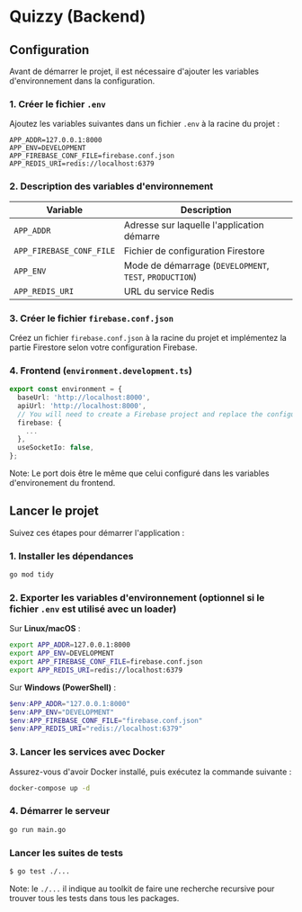 # Quizzy (Backend)

## Configuration

Avant de démarrer le projet, il est nécessaire d'ajouter les variables d'environnement dans la configuration.

### 1. Créer le fichier `.env`

Ajoutez les variables suivantes dans un fichier `.env` à la racine du projet :

```
APP_ADDR=127.0.0.1:8000
APP_ENV=DEVELOPMENT
APP_FIREBASE_CONF_FILE=firebase.conf.json
APP_REDIS_URI=redis://localhost:6379
```

### 2. Description des variables d'environnement

| Variable | Description |
|----------|-------------|
| `APP_ADDR` | Adresse sur laquelle l'application démarre |
| `APP_FIREBASE_CONF_FILE` | Fichier de configuration Firestore |
| `APP_ENV` | Mode de démarrage (`DEVELOPMENT`, `TEST`, `PRODUCTION`) |
| `APP_REDIS_URI` | URL du service Redis |

### 3. Créer le fichier `firebase.conf.json`

Créez un fichier `firebase.conf.json` à la racine du projet et implémentez la partie Firestore selon votre configuration Firebase.

### 4. Frontend (`environment.development.ts`)

```ts
export const environment = {
  baseUrl: 'http://localhost:8000',
  apiUrl: 'http://localhost:8000',
  // You will need to create a Firebase project and replace the configuration here with yours
  firebase: {
    ...
  },
  useSocketIo: false,
};
```

Note: Le port dois être le même que celui configuré dans les variables d'environement du frontend.

## Lancer le projet

Suivez ces étapes pour démarrer l'application :

### 1. Installer les dépendances
```sh
go mod tidy
```

### 2. Exporter les variables d'environnement (optionnel si le fichier `.env` est utilisé avec un loader)
Sur **Linux/macOS** :
```sh
export APP_ADDR=127.0.0.1:8000
export APP_ENV=DEVELOPMENT
export APP_FIREBASE_CONF_FILE=firebase.conf.json
export APP_REDIS_URI=redis://localhost:6379
```

Sur **Windows (PowerShell)** :
```powershell
$env:APP_ADDR="127.0.0.1:8000"
$env:APP_ENV="DEVELOPMENT"
$env:APP_FIREBASE_CONF_FILE="firebase.conf.json"
$env:APP_REDIS_URI="redis://localhost:6379"
```

### 3. Lancer les services avec Docker
Assurez-vous d'avoir Docker installé, puis exécutez la commande suivante :
```sh
docker-compose up -d
```

### 4. Démarrer le serveur
```sh
go run main.go
```

### Lancer les suites de tests

````bash
$ go test ./...
````

Note: le `./...` il indique au toolkit de faire une recherche recursive pour trouver tous les tests dans tous les packages. 